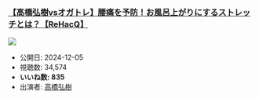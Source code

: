 ### [【高橋弘樹vsオガトレ】腰痛を予防！お風呂上がりにするストレッチとは？【ReHacQ】](https://www.youtube.com/watch?v=JNNqlIhO0qI)
[![](https://img.youtube.com/vi/JNNqlIhO0qI/sddefault.jpg)](https://www.youtube.com/watch?v=JNNqlIhO0qI)
-   公開日: 2024-12-05
-   視聴数: 34,574
-   **いいね数: 835**
-   出演者: [高橋弘樹](/rehacq_fan/people/高橋弘樹 "wikilink")
